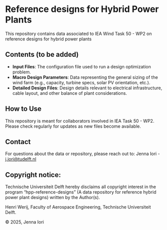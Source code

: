 # Reference designs for Hybrid Power Plants
This repository contains data associated to IEA Wind Task 50 - WP2 on reference designs for hybrid power plants

## Contents (to be added)

- **Input Files**: The configuration file used to run a design optimization problem.
- **Macro Design Parameters**: Data representing the general sizing of the wind farm (e.g., capacity, turbine specs, solar PV orientation, etc.).
- **Detailed Design Files**: Design details relevant to electrical infrastructure, cable layout, and other balance of plant considerations.

## How to Use

This repository is meant for collaborators involved in IEA Task 50 - WP2. Please check regularly for updates as new files become available.

## Contact

For questions about the data or repository, please reach out to: Jenna Iori - j.iori@tudelft.nl

## Copyright notice: 

Technische Universiteit Delft hereby disclaims all copyright interest in the program “hpp-reference-designs” (A data repository for reference hybrid power plant designs) written by the Author(s). 

Henri Werij, Faculty of Aerospace Engineering, Technische Universiteit Delft.

© 2025, Jenna Iori
